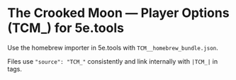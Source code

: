 # The Crooked Moon — Player Options (TCM_) for 5e.tools

Use the homebrew importer in 5e.tools with `TCM__homebrew_bundle.json`.

Files use `"source": "TCM_"` consistently and link internally with `|TCM_|` in tags.
